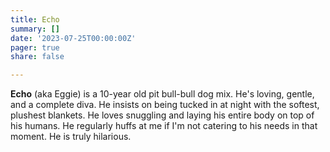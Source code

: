 ```yaml
---
title: Echo
summary: []
date: '2023-07-25T00:00:00Z'
pager: true
share: false

---
```


**Echo** (aka Eggie) is a 10-year old pit bull-bull dog mix. He's loving, gentle, and a complete diva. He insists on being tucked in at night with the softest, plushest blankets. He loves snuggling and laying his entire body on top of his humans. He regularly huffs at me if I'm not catering to his needs in that moment. He is truly hilarious.
